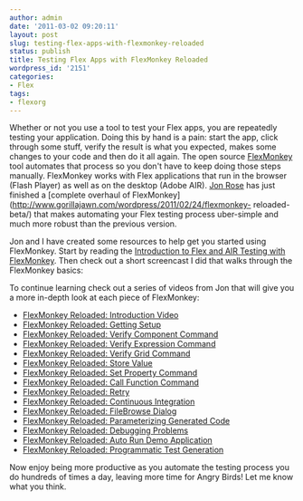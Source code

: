 ```yaml
---
author: admin
date: '2011-03-02 09:20:11'
layout: post
slug: testing-flex-apps-with-flexmonkey-reloaded
status: publish
title: Testing Flex Apps with FlexMonkey Reloaded
wordpress_id: '2151'
categories:
- Flex
tags:
- flexorg
---
```


Whether or not you use a tool to test your Flex apps, you are repeatedly
testing your application. Doing this by hand is a pain: start the app, click
through some stuff, verify the result is what you expected, makes some changes
to your code and then do it all again. The open source
[FlexMonkey](http://www.gorillalogic.com/flexmonkey) tool automates that
process so you don't have to keep doing those steps manually. FlexMonkey works
with Flex applications that run in the browser (Flash Player) as well as on
the desktop (Adobe AIR). [Jon Rose](http://www.gorillajawn.com) has just
finished a [complete overhaul of
FlexMonkey](http://www.gorillajawn.com/wordpress/2011/02/24/flexmonkey-
reloaded-beta/) that makes automating your Flex testing process uber-simple
and much more robust than the previous version.

Jon and I have created some resources to help get you started using
FlexMonkey. Start by reading the [Introduction to Flex and AIR Testing with
FlexMonkey](http://www.artima.com/articles/intro_to_flex_monkey.html). Then
check out a short screencast I did that walks through the FlexMonkey basics:

To continue learning check out a series of videos from Jon that will give you
a more in-depth look at each piece of FlexMonkey:

  * [FlexMonkey Reloaded: Introduction Video](http://www.gorillajawn.com/wordpress/2011/02/27/flexmonkey-introduction/)
  * [FlexMonkey Reloaded: Getting Setup](http://www.gorillajawn.com/wordpress/2011/03/01/flexmonkey-getting-setup/)
  * [FlexMonkey Reloaded: Verify Component Command](http://www.gorillajawn.com/wordpress/2011/03/02/flexmonkey-%e2%80%aaverify-component-command%e2%80%ac/)
  * [FlexMonkey Reloaded: Verify Expression Command](http://www.gorillajawn.com/wordpress/2011/03/03/flexmonkey-%E2%80%AAverify-expression-command%E2%80%AC/)
  * [FlexMonkey Reloaded: Verify ‬Grid‪ Command‬](http://www.gorillajawn.com/wordpress/2011/03/06/flexmonkey-%E2%80%AAverify-%E2%80%ACgrid%E2%80%AA-command%E2%80%AC/)
  * [FlexMonkey Reloaded: ‪Store Value](http://www.gorillajawn.com/wordpress/2011/03/08/flexmonkey-%E2%80%AAstore-value-command%E2%80%AC/)
  * [FlexMonkey Reloaded: ‪Set Property Command](http://www.gorillajawn.com/wordpress/2011/03/09/flexmonkey-set-property-command/)
  * [FlexMonkey Reloaded: ‪Call Function Command‬](http://www.gorillajawn.com/wordpress/2011/03/10/flexmonkey-%E2%80%AAcall-function-command%E2%80%AC/)
  * [FlexMonkey Reloaded: Retry](http://www.gorillajawn.com/wordpress/2011/03/11/flexmonkey-retry/)
  * [FlexMonkey Reloaded: Continuous Integration](http://www.gorillajawn.com/wordpress/2011/03/16/flexmonkey-reloaded-continuous-integration/)
  * [FlexMonkey Reloaded: FileBrowse Dialog](http://www.gorillajawn.com/wordpress/2011/03/21/flexmonkey-reloaded-filebrowse-part-11/)
  * [FlexMonkey Reloaded: Parameterizing Generated Code](http://www.gorillajawn.com/wordpress/2011/03/23/flexmonkey-reloaded-parameterizing-generated-code/)
  * [FlexMonkey Reloaded: Debugging Problems](http://www.gorillajawn.com/wordpress/2011/03/28/flexmonkey-reloaded-debugging-problems/)
  * [FlexMonkey Reloaded: Auto Run Demo Application](http://www.gorillajawn.com/wordpress/2011/03/30/flexmonkey-reloaded-auto-run-demo/)
  * [FlexMonkey Reloaded: Programmatic Test Generation](http://www.gorillajawn.com/wordpress/2011/04/04/flexmonkey-reloaded-programmatic-test-generation/)
  
Now enjoy being more productive as you automate the testing process you do
hundreds of times a day, leaving more time for Angry Birds! Let me know what
you think.

